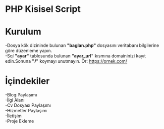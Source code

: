 # PHP Kisisel Script
 
# Kurulum
-Dosya kök dizininde bulunan <b>"baglan.php"</b> dosyasını veritabanı bilgilerine göre düzenleme yapın.
<br>
-Sql <b>"ayar"</b> tablosunda bulunan <b>"ayar_url"</b> kısmına domaininizi kayıt edin.Sonuna <b>"/"</b> koymayı unutmayın. Ör: https://ornek.com/

# İçindekiler
-Blog Paylaşımı
<br>
-İlgi Alanı
<br>
-Cv Dosyası Paylaşımı
<br>
-Hizmetler Paylaşımı
<br>
-İletişim
<br>
-Proje Ekleme
